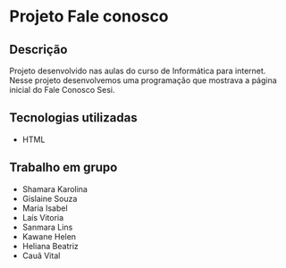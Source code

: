 # Projeto Fale conosco

## Descrição
Projeto desenvolvido nas aulas do curso de Informática para internet. Nesse projeto desenvolvemos uma programação que mostrava a página inicial do Fale Conosco Sesi.

## Tecnologias utilizadas
* HTML

## Trabalho em grupo
* Shamara Karolina
* Gislaine Souza
* Maria Isabel
* Laís Vitoria
* Sanmara Lins
* Kawane Helen
* Heliana Beatriz
* Cauã Vital
